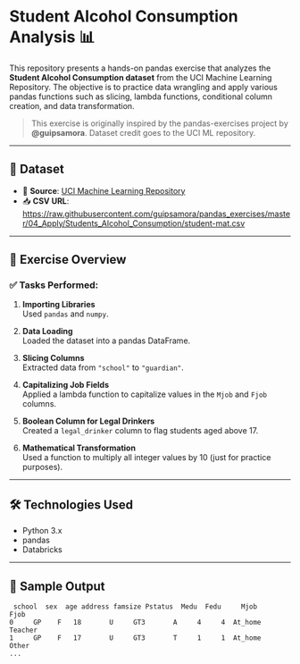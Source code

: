 # Student Alcohol Consumption Analysis 📊

This repository presents a hands-on pandas exercise that analyzes the **Student Alcohol Consumption dataset** from the UCI Machine Learning Repository. The objective is to practice data wrangling and apply various pandas functions such as slicing, lambda functions, conditional column creation, and data transformation.

> This exercise is originally inspired by the pandas-exercises project by **@guipsamora**. Dataset credit goes to the UCI ML repository.

---

## 📂 Dataset

- 📎 **Source**: [UCI Machine Learning Repository](https://archive.ics.uci.edu/dataset/320/student+performance)
- 📥 **CSV URL**: https://raw.githubusercontent.com/guipsamora/pandas_exercises/master/04_Apply/Students_Alcohol_Consumption/student-mat.csv
 

---

## 🧪 Exercise Overview

### ✅ Tasks Performed:

1. **Importing Libraries**  
 Used `pandas` and `numpy`.

2. **Data Loading**  
 Loaded the dataset into a pandas DataFrame.

3. **Slicing Columns**  
 Extracted data from `"school"` to `"guardian"`.

4. **Capitalizing Job Fields**  
 Applied a lambda function to capitalize values in the `Mjob` and `Fjob` columns.

5. **Boolean Column for Legal Drinkers**  
 Created a `legal_drinker` column to flag students aged above 17.

6. **Mathematical Transformation**  
 Used a function to multiply all integer values by 10 (just for practice purposes).

---

## 🛠️ Technologies Used

- Python 3.x
- pandas
- Databricks

---

## 🧾 Sample Output

```plaintext
 school  sex  age address famsize Pstatus  Medu  Fedu     Mjob      Fjob
0     GP    F   18       U     GT3       A     4     4  At_home   Teacher
1     GP    F   17       U     GT3       T     1     1  At_home     Other
...
